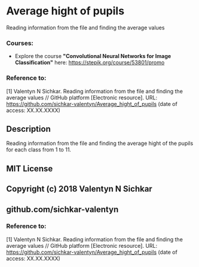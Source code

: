 # Average hight of pupils
Reading information from the file and finding the average values

### Courses:
* Explore the course **"Convolutional Neural Networks for Image Classification"** here: https://stepik.org/course/53801/promo

### Reference to:
[1] Valentyn N Sichkar. Reading information from the file and finding the average values // GitHub platform [Electronic resource]. URL: https://github.com/sichkar-valentyn/Average_hight_of_pupils (date of access: XX.XX.XXXX)

## Description
Reading information from the file and finding the average hight of the pupils for each class from 1 to 11.

## MIT License
## Copyright (c) 2018 Valentyn N Sichkar
## github.com/sichkar-valentyn
### Reference to:
[1] Valentyn N Sichkar. Reading information from the file and finding the average values // GitHub platform [Electronic resource]. URL: https://github.com/sichkar-valentyn/Average_hight_of_pupils (date of access: XX.XX.XXXX)
